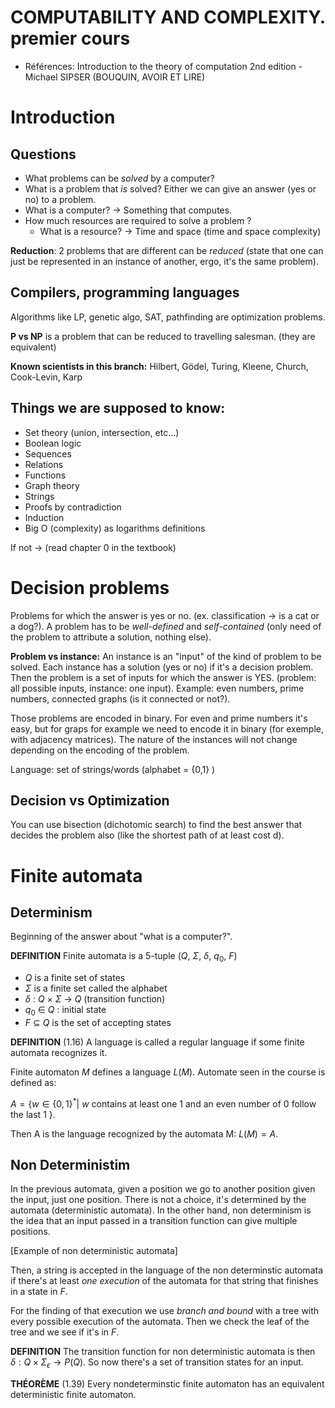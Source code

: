 # COMPUTABILITY AND COMPLEXITY. premier cours

- Références: Introduction to the theory of computation 2nd edition - Michael SIPSER (BOUQUIN, AVOIR ET LIRE)

# Introduction

## Questions
- What problems can be *solved* by a computer?
- What is a problem that *is* solved? Either we can give an answer (yes or no) to a problem.
- What is a computer? -> Something that computes.
- How much resources are required to solve a problem ?
  - What is a resource? -> Time and space (time and space complexity)

**Reduction**: 2 problems that are different can be *reduced* (state that one can just be represented in an instance of another, ergo, it's the same problem).

## Compilers, programming languages
Algorithms like LP, genetic algo, SAT, pathfinding are optimization problems.

**P vs NP** is a problem that can be reduced to travelling salesman. (they are equivalent)

**Known scientists in this branch:** Hilbert, Gödel, Turing, Kleene, Church,
Cook-Levin, Karp

## Things we are supposed to know:
- Set theory (union, intersection, etc...)
- Boolean logic
- Sequences
- Relations
- Functions
- Graph theory
- Strings
- Proofs by contradiction
- Induction
- Big O (complexity) as logarithms definitions

If not -> (read chapter 0 in the textbook)

# Decision problems
Problems for which the answer is yes or no. (ex. classification -> is a cat or a dog?).
A problem has to be *well-defined* and *self-contained* (only need of the problem to attribute a solution, nothing else).

**Problem vs instance:** An instance is an "input" of the kind of problem to be solved. Each instance has a solution (yes or no) if it's a decision problem. Then the problem is a set of inputs for which the answer is YES. (problem: all possible inputs, instance: one input). Example: even numbers, prime numbers, connected graphs (is it connected or not?).

Those problems are encoded in binary. For even and prime numbers it's easy, but for graps for example we need to encode it in binary (for exemple, with adjacency matrices). The nature of the instances will not change depending on the encoding of the problem.

Language: set of strings/words (alphabet = {0,1} )

## Decision vs Optimization

You can use bisection (dichotomic search) to find the best answer that decides the problem also (like the shortest path of at least cost d).

# Finite automata

## Determinism

Beginning of the answer about "what is a computer?".

**DEFINITION** Finite automata is a 5-tuple ($Q$, $\Sigma$, $\delta$, $q_0$, $F$)
  - $Q$ is a finite set of states
  - $\Sigma$ is a finite set called the alphabet
  - $\delta$ : $Q$ $\times$ $\Sigma$ $\rightarrow$ $Q$ (transition function)
  - $q_0$ $\in$ $Q$ : initial state
  - $F$ $\subseteq$ $Q$ is the set of accepting states

**DEFINITION** (1.16) A language is called a regular language if some finite automata recognizes it.

Finite automaton $M$ defines a language $L(M)$.
Automate seen in the course is defined as:

$A=\{w \in \{0,1\}^* |$ $w$ contains at least one $1$ and an even number of $0$ follow the last $1$ $\}$.

Then A is the language recognized by the automata M: $L(M)=A$.

## Non Deterministim

In the previous automata, given a position we go to another position given the input, just one position. There is not a choice, it's determined by the automata (deterministic automata). In the other hand, non determinism is the idea that an input passed in a transition function can give multiple positions.

[Example of non deterministic automata]

Then, a string is accepted in the language of the non determinstic automata if there's at least *one execution* of the automata for that string that finishes in a state in $F$.

For the finding of that execution we use *branch and bound* with a tree with every possible execution of the automata. Then we check the leaf of the tree and we see if it's in $F$.

**DEFINITION** The transition function for non deterministic automata is then $\delta:Q\times\Sigma_{\epsilon}\to P(Q)$. So now there's a set of transition states for an input.

**THÉORÈME** (1.39) Every nondeterminstic finite automaton has an equivalent deterministic finite automaton.
